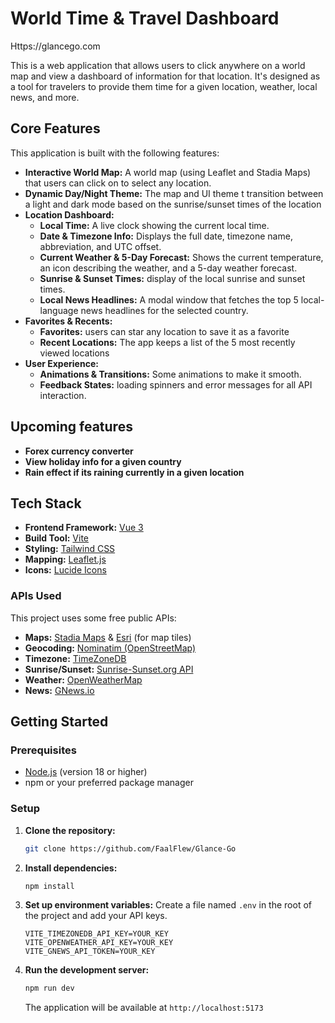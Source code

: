 # World Time & Travel Dashboard

Https://glancego.com

This is a web application that allows users to click anywhere on a world map and view a dashboard of information for that location. It's designed as a tool for travelers to provide them time for a given location, weather, local news, and more.

## Core Features

This application is built with the following features:

- **Interactive World Map:** A world map (using Leaflet and Stadia Maps) that users can click on to select any location.
- **Dynamic Day/Night Theme:** The map and UI theme t transition between a light and dark mode based on the sunrise/sunset times of the location
- **Location Dashboard:**
  - **Local Time:** A live clock showing the current local time.
  - **Date & Timezone Info:** Displays the full date, timezone name, abbreviation, and UTC offset.
  - **Current Weather & 5-Day Forecast:** Shows the current temperature, an icon describing the weather, and a 5-day weather forecast.
  - **Sunrise & Sunset Times:** display of the local sunrise and sunset times.
  - **Local News Headlines:** A modal window that fetches the top 5 local-language news headlines for the selected country.
- **Favorites & Recents:**
  - **Favorites:** users can star any location to save it as a favorite
  - **Recent Locations:** The app keeps a list of the 5 most recently viewed locations
- **User Experience:**
  - **Animations & Transitions:** Some animations to make it smooth.
  - **Feedback States:**  loading spinners and error messages for all API interaction.

## Upcoming features
- **Forex currency converter**
- **View holiday info for a given country**
- **Rain effect if its raining currently in a given location**




## Tech Stack

- **Frontend Framework:** [Vue 3](https://vuejs.org/)
- **Build Tool:** [Vite](https://vitejs.dev/)
- **Styling:** [Tailwind CSS](https://tailwindcss.com/)
- **Mapping:** [Leaflet.js](https://leafletjs.com/)
- **Icons:** [Lucide Icons](https://lucide.dev/)

### APIs Used

This project uses some free public APIs:

- **Maps:** [Stadia Maps](https://stadiamaps.com/) & [Esri](https://www.esri.com/) (for map tiles)
- **Geocoding:** [Nominatim (OpenStreetMap)](https://nominatim.org/)
- **Timezone:** [TimeZoneDB](https://timezonedb.com/)
- **Sunrise/Sunset:** [Sunrise-Sunset.org API](https://sunrise-sunset.org/api)
- **Weather:** [OpenWeatherMap](https://openweathermap.org/api)
- **News:** [GNews.io](https://gnews.io/)

## Getting Started

### Prerequisites

- [Node.js](https://nodejs.org/) (version 18 or higher)
- npm or your preferred package manager

### Setup

1.  **Clone the repository:**

    ```bash
    git clone https://github.com/FaalFlew/Glance-Go
    ```

2.  **Install dependencies:**

    ```bash
    npm install
    ```

3.  **Set up environment variables:**
    Create a file named `.env` in the root of the project and add your API keys.

    ```
    VITE_TIMEZONEDB_API_KEY=YOUR_KEY
    VITE_OPENWEATHER_API_KEY=YOUR_KEY
    VITE_GNEWS_API_TOKEN=YOUR_KEY
    ```

4.  **Run the development server:**
    ```bash
    npm run dev
    ```
    The application will be available at `http://localhost:5173`
